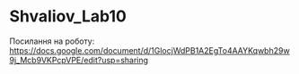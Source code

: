 # Shvaliov_Lab10
Посилання на роботу:
https://docs.google.com/document/d/1GlocjWdPB1A2EgTo4AAYKqwbh29w9j_Mcb9VKPcpVPE/edit?usp=sharing
